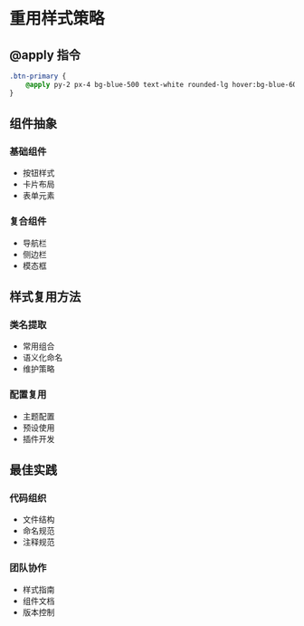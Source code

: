 # 重用样式策略

## @apply 指令

```css
.btn-primary {
    @apply py-2 px-4 bg-blue-500 text-white rounded-lg hover:bg-blue-600;
}
```

## 组件抽象

### 基础组件

-   按钮样式
-   卡片布局
-   表单元素

### 复合组件

-   导航栏
-   侧边栏
-   模态框

## 样式复用方法

### 类名提取

-   常用组合
-   语义化命名
-   维护策略

### 配置复用

-   主题配置
-   预设使用
-   插件开发

## 最佳实践

### 代码组织

-   文件结构
-   命名规范
-   注释规范

### 团队协作

-   样式指南
-   组件文档
-   版本控制
